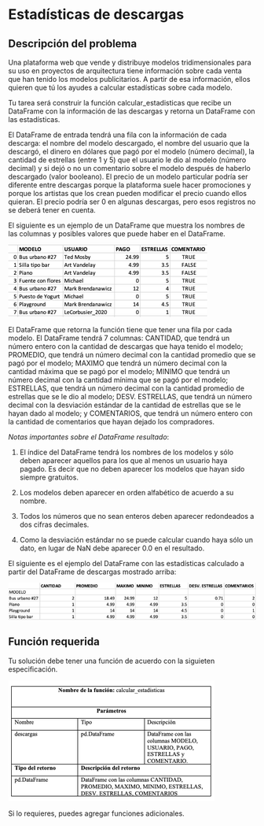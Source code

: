 # Estadísticas de descargas

## Descripción del problema

Una plataforma web que vende y distribuye modelos tridimensionales
para su uso en proyectos de arquitectura tiene información sobre cada
venta que han tenido los modelos publicitarios. A partir de esa
información, ellos quieren que tú los ayudes a calcular estadísticas
sobre cada modelo.

Tu tarea será construir la función calcular_estadisticas que recibe
un DataFrame con la información de las descargas y retorna un DataFrame
con las estadísticas.

El DataFrame de entrada tendrá una fila con la información de cada
descarga: el nombre del modelo descargado, el nombre del usuario que la
descargó, el dinero en dólares que pagó por el modelo (número decimal),
la cantidad de estrellas (entre 1 y 5) que el usuario le dio al modelo
(número decimal) y si dejó o no un comentario sobre el modelo después de
haberlo descargado (valor booleano). El precio de un modelo particular
podría ser diferente entre descargas porque la plataforma suele hacer
promociones y porque los artistas que los crean pueden modificar el
precio cuando ellos quieran. El precio podría ser 0 en algunas
descargas, pero esos registros no se deberá tener en cuenta.

El siguiente es un ejemplo de un DataFrame que muestra los nombres
de las columnas y posibles valores que puede haber en el DataFrame.

![Imagen 1](assets/dataframe.png)
<!---
|   | MODELO          | USUARIO         |PAGO |ESTRELLAS|COMENTARIO|
|---|:----------------|:----------------|----:|--------:|:--------:|
|0  |Bus urbano #27   |Ted Mosby        |24.99|        5|   TRUE   |
|1  |Silla tipo bar   |Art Vandelay     | 4.99|      3.5|   FALSE  |
|2  |Piano            |Art Vandelay     | 4.99|      3.5|   FALSE  |
|3  |Fuente con flores|Michael          |    0|        5|   TRUE   |
|4  |Bus urbano #27   |Mark Brendanawicz|   12|        4|   TRUE   |
|5  |Puesto de yogurt |Michael          |    0|        5|   TRUE   |
|6  |Playground       |Mark Brendanawicz|   14|      4.5|   TRUE   |
|7  |Bus urbano #27   |LeCorbusier_2020 |    0|        1|   TRUE   |
-->

El DataFrame que retorna la función tiene que tener una fila por cada
modelo. El DataFrame tendrá 7 columnas: CANTIDAD, que tendrá un número
entero con la cantidad de descargas que haya tenido el modelo; PROMEDIO,
que tendrá un número decimal con la cantidad promedio que se pagó por
el modelo; MAXIMO que tendrá un número decimal con la cantidad máxima
que se pagó por el modelo; MINIMO que tendrá un número decimal con la
cantidad mínima que se pagó por el modelo; ESTRELLAS, que tendrá un
número decimal con la cantidad promedio de estrellas que se le dio al
modelo; DESV. ESTRELLAS, que tendrá un número decimal con la desviación
estándar de la cantidad de estrellas que se le hayan dado al modelo; y
COMENTARIOS, que tendrá un número entero con la cantidad de
comentarios que hayan dejado los compradores.

_Notas importantes sobre el DataFrame resultado_:

1. El índice del DataFrame tendrá los nombres de los modelos y sólo
  deben aparecer aquellos para los que al menos un usuario haya pagado. Es
  decir que no deben   aparecer los modelos que hayan sido siempre
  gratuitos.

2. Los modelos deben aparecer en orden alfabético de acuerdo a su nombre.

3. Todos los números que no sean enteros deben aparecer redondeados a
  dos cifras decimales.

4. Como la desviación estándar no se puede calcular cuando haya sólo
  un dato, en lugar de NaN debe aparecer 0.0 en el resultado.

El siguiente es el ejemplo del DataFrame con las estadísticas calculado a
partir del DataFrame de descargas mostrado arriba:

![Imagen 2](assets/retorno_dataframe.png)
<!---
|               |CANTIDAD|PROMEDIO|MAXIMO|MINIMO|ESTRELLAS|DESV. ESTRELLAS|COMENTARIOS|
|:--------------|-------:|-------:|-----:|-----:|--------:|--------------:|----------:|
|MODELO         |        |        |      |      |         |               |           |
|Bus urbano #27 |       2|   18.49| 24.99|    12|        5|           0.71|          2|
|Piano          |       1|    4.99|  4.99|  4.99|      3.5|              0|          0|
|Playground     |       1|      14|    14|    14|      4.5|              0|          1|
|Silla tipo bar |       1|    4.99|  4.99|  4.99|      3.5|              0|          0|
-->

## Función requerida

Tu solución debe tener una función de acuerdo con la siguieten especificación.

![Imagen 2](assets/funcion_requerida.png)

Si lo requieres, puedes agregar funciones adicionales.